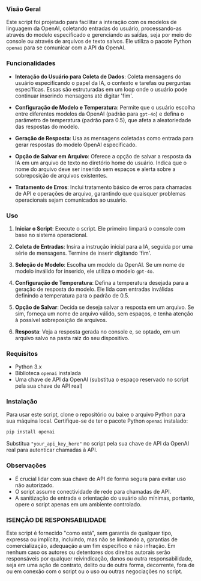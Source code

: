 ### Visão Geral

Este script foi projetado para facilitar a interação com os modelos de linguagem da OpenAI, coletando entradas do usuário, processando-as através do modelo especificado e gerenciando as saídas, seja por meio do console ou através de arquivos de texto salvos. Ele utiliza o pacote Python `openai` para se comunicar com a API da OpenAI.

### Funcionalidades

- **Interação do Usuário para Coleta de Dados**: Coleta mensagens do usuário especificando o papel da IA, o contexto e tarefas ou perguntas específicas. Essas são estruturadas em um loop onde o usuário pode continuar inserindo mensagens até digitar 'fim'.

- **Configuração de Modelo e Temperatura**: Permite que o usuário escolha entre diferentes modelos da OpenAI (padrão para `gpt-4o`) e defina o parâmetro de temperatura (padrão para 0.5), que afeta a aleatoriedade das respostas do modelo.

- **Geração de Resposta**: Usa as mensagens coletadas como entrada para gerar respostas do modelo OpenAI especificado.

- **Opção de Salvar em Arquivo**: Oferece a opção de salvar a resposta da IA em um arquivo de texto no diretório home do usuário. Indica que o nome do arquivo deve ser inserido sem espaços e alerta sobre a sobreposição de arquivos existentes.

- **Tratamento de Erros**: Inclui tratamento básico de erros para chamadas de API e operações de arquivo, garantindo que quaisquer problemas operacionais sejam comunicados ao usuário.

### Uso

1. **Iniciar o Script**: Execute o script. Ele primeiro limpará o console com base no sistema operacional.
   
2. **Coleta de Entradas**: Insira a instrução inicial para a IA, seguida por uma série de mensagens. Termine de inserir digitando 'fim'.
   
3. **Seleção de Modelo**: Escolha um modelo da OpenAI. Se um nome de modelo inválido for inserido, ele utiliza o modelo `gpt-4o`.
   
4. **Configuração de Temperatura**: Defina a temperatura desejada para a geração de resposta do modelo. Ele lida com entradas inválidas definindo a temperatura para o padrão de 0.5.
   
5. **Opção de Salvar**: Decida se deseja salvar a resposta em um arquivo. Se sim, forneça um nome de arquivo válido, sem espaços, e tenha atenção à possível sobreposição de arquivos.
   
6. **Resposta**: Veja a resposta gerada no console e, se optado, em um arquivo salvo na pasta raiz do seu dispositivo.

### Requisitos

- Python 3.x
- Biblioteca `openai` instalada
- Uma chave de API da OpenAI (substitua o espaço reservado no script pela sua chave de API real)

### Instalação

Para usar este script, clone o repositório ou baixe o arquivo Python para sua máquina local. Certifique-se de ter o pacote Python `openai` instalado:

```bash
pip install openai
```

Substitua `"your_api_key_here"` no script pela sua chave de API da OpenAI real para autenticar chamadas à API.

### Observações

- É crucial lidar com sua chave de API de forma segura para evitar uso não autorizado.
- O script assume conectividade de rede para chamadas de API.
- A sanitização de entrada e orientação do usuário são mínimas, portanto, opere o script apenas em um ambiente controlado.

### ISENÇÃO DE RESPONSABILIDADE

Este script é fornecido "como está", sem garantia de qualquer tipo, expressa ou implícita, incluindo, mas não se limitando a, garantias de comercialização, adequação a um fim específico e não infração. Em nenhum caso os autores ou detentores dos direitos autorais serão responsáveis por qualquer reivindicação, danos ou outra responsabilidade, seja em uma ação de contrato, delito ou de outra forma, decorrente, fora de ou em conexão com o script ou o uso ou outras negociações no script.
